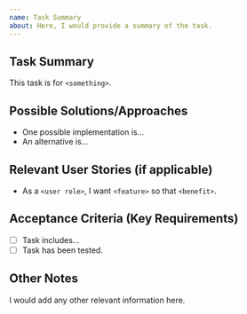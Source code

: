 ```yaml
---
name: Task Summary
about: Here, I would provide a summary of the task.
---
```


## Task Summary
This task is for `<something>`.

## Possible Solutions/Approaches
- One possible implementation is...
- An alternative is...

## Relevant User Stories (if applicable)
- As a `<user role>`, I want `<feature>` so that `<benefit>`.


## Acceptance Criteria (Key Requirements)
- [ ] Task includes...
- [ ] Task has been tested.

## Other Notes
I would add any other relevant information here.
